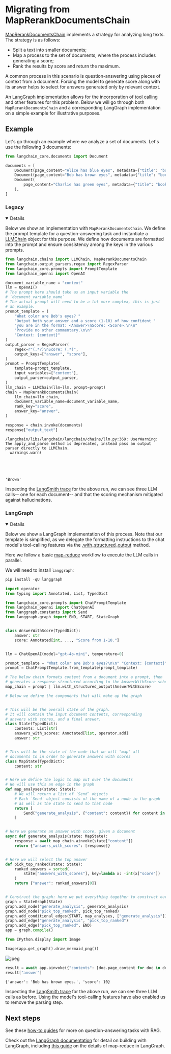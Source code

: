 # Migrating from MapRerankDocumentsChain

[MapRerankDocumentsChain](https://python.langchain.com/api_reference/langchain/chains/langchain.chains.combine_documents.map_rerank.MapRerankDocumentsChain.html) implements a strategy for analyzing long texts. The strategy is as follows:

- Split a text into smaller documents;
- Map a process to the set of documents, where the process includes generating a score;
- Rank the results by score and return the maximum.

A common process in this scenario is question-answering using pieces of context from a document. Forcing the model to generate score along with its answer helps to select for answers generated only by relevant context.

An [LangGraph](https://langchain-ai.github.io/langgraph/) implementation allows for the incorporation of [tool calling](/docs/concepts/tool_calling) and other features for this problem. Below we will go through both `MapRerankDocumentsChain` and a corresponding LangGraph implementation on a simple example for illustrative purposes.

## Example

Let's go through an example where we analyze a set of documents. Let's use the following 3 documents:


```python
from langchain_core.documents import Document

documents = [
    Document(page_content="Alice has blue eyes", metadata={"title": "book_chapter_2"}),
    Document(page_content="Bob has brown eyes", metadata={"title": "book_chapter_1"}),
    Document(
        page_content="Charlie has green eyes", metadata={"title": "book_chapter_3"}
    ),
]
```

### Legacy

<details open>

Below we show an implementation with `MapRerankDocumentsChain`. We define the prompt template for a question-answering task and instantiate a [LLMChain](https://python.langchain.com/api_reference/langchain/chains/langchain.chains.llm.LLMChain.html) object for this purpose. We define how documents are formatted into the prompt and ensure consistency among the keys in the various prompts.


```python
from langchain.chains import LLMChain, MapRerankDocumentsChain
from langchain.output_parsers.regex import RegexParser
from langchain_core.prompts import PromptTemplate
from langchain_openai import OpenAI

document_variable_name = "context"
llm = OpenAI()
# The prompt here should take as an input variable the
# `document_variable_name`
# The actual prompt will need to be a lot more complex, this is just
# an example.
prompt_template = (
    "What color are Bob's eyes? "
    "Output both your answer and a score (1-10) of how confident "
    "you are in the format: <Answer>\nScore: <Score>.\n\n"
    "Provide no other commentary.\n\n"
    "Context: {context}"
)
output_parser = RegexParser(
    regex=r"(.*?)\nScore: (.*)",
    output_keys=["answer", "score"],
)
prompt = PromptTemplate(
    template=prompt_template,
    input_variables=["context"],
    output_parser=output_parser,
)
llm_chain = LLMChain(llm=llm, prompt=prompt)
chain = MapRerankDocumentsChain(
    llm_chain=llm_chain,
    document_variable_name=document_variable_name,
    rank_key="score",
    answer_key="answer",
)
```


```python
response = chain.invoke(documents)
response["output_text"]
```

    /langchain/libs/langchain/langchain/chains/llm.py:369: UserWarning: The apply_and_parse method is deprecated, instead pass an output parser directly to LLMChain.
      warnings.warn(
    




    'Brown'



Inspecting the [LangSmith trace](https://smith.langchain.com/public/7a071bd1-0283-4b90-898c-6e4a2b5a0593/r) for the above run, we can see three LLM calls-- one for each document-- and that the scoring mechanism mitigated against hallucinations.

</details>

### LangGraph

<details open>

Below we show a LangGraph implementation of this process. Note that our template is simplified, as we delegate the formatting instructions to the chat model's tool-calling features via the [.with_structured_output](/docs/how_to/structured_output/) method.

Here we follow a basic [map-reduce](https://langchain-ai.github.io/langgraph/how-tos/map-reduce/) workflow to execute the LLM calls in parallel.

We will need to install `langgraph`:


```python
pip install -qU langgraph
```


```python
import operator
from typing import Annotated, List, TypedDict

from langchain_core.prompts import ChatPromptTemplate
from langchain_openai import ChatOpenAI
from langgraph.constants import Send
from langgraph.graph import END, START, StateGraph


class AnswerWithScore(TypedDict):
    answer: str
    score: Annotated[int, ..., "Score from 1-10."]


llm = ChatOpenAI(model="gpt-4o-mini", temperature=0)

prompt_template = "What color are Bob's eyes?\n\n" "Context: {context}"
prompt = ChatPromptTemplate.from_template(prompt_template)

# The below chain formats context from a document into a prompt, then
# generates a response structured according to the AnswerWithScore schema.
map_chain = prompt | llm.with_structured_output(AnswerWithScore)

# Below we define the components that will make up the graph


# This will be the overall state of the graph.
# It will contain the input document contents, corresponding
# answers with scores, and a final answer.
class State(TypedDict):
    contents: List[str]
    answers_with_scores: Annotated[list, operator.add]
    answer: str


# This will be the state of the node that we will "map" all
# documents to in order to generate answers with scores
class MapState(TypedDict):
    content: str


# Here we define the logic to map out over the documents
# We will use this an edge in the graph
def map_analyses(state: State):
    # We will return a list of `Send` objects
    # Each `Send` object consists of the name of a node in the graph
    # as well as the state to send to that node
    return [
        Send("generate_analysis", {"content": content}) for content in state["contents"]
    ]


# Here we generate an answer with score, given a document
async def generate_analysis(state: MapState):
    response = await map_chain.ainvoke(state["content"])
    return {"answers_with_scores": [response]}


# Here we will select the top answer
def pick_top_ranked(state: State):
    ranked_answers = sorted(
        state["answers_with_scores"], key=lambda x: -int(x["score"])
    )
    return {"answer": ranked_answers[0]}


# Construct the graph: here we put everything together to construct our graph
graph = StateGraph(State)
graph.add_node("generate_analysis", generate_analysis)
graph.add_node("pick_top_ranked", pick_top_ranked)
graph.add_conditional_edges(START, map_analyses, ["generate_analysis"])
graph.add_edge("generate_analysis", "pick_top_ranked")
graph.add_edge("pick_top_ranked", END)
app = graph.compile()
```


```python
from IPython.display import Image

Image(app.get_graph().draw_mermaid_png())
```




    
![jpeg](output_9_0.jpg)
    




```python
result = await app.ainvoke({"contents": [doc.page_content for doc in documents]})
result["answer"]
```




    {'answer': 'Bob has brown eyes.', 'score': 10}



Inspecting the [LangSmith trace](https://smith.langchain.com/public/b64bf9aa-7558-4c1b-be5c-ba8924069039/r) for the above run, we can see three LLM calls as before. Using the model's tool-calling features have also enabled us to remove the parsing step.

</details>

## Next steps

See these [how-to guides](/docs/how_to/#qa-with-rag) for more on question-answering tasks with RAG.

Check out the [LangGraph documentation](https://langchain-ai.github.io/langgraph/) for detail on building with LangGraph, including [this guide](https://langchain-ai.github.io/langgraph/how-tos/map-reduce/) on the details of map-reduce in LangGraph.


```python

```
